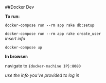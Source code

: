 ##Docker Dev

__To run:__  

`docker-compose run --rm app rake db:setup`

`docker-compose run --rm app rake create_user`   
_insert info_

`docker-compose up`   


__In browser:__

navigate to `{docker-machine IP}:8080` 

_use the info you've provided to log in_
